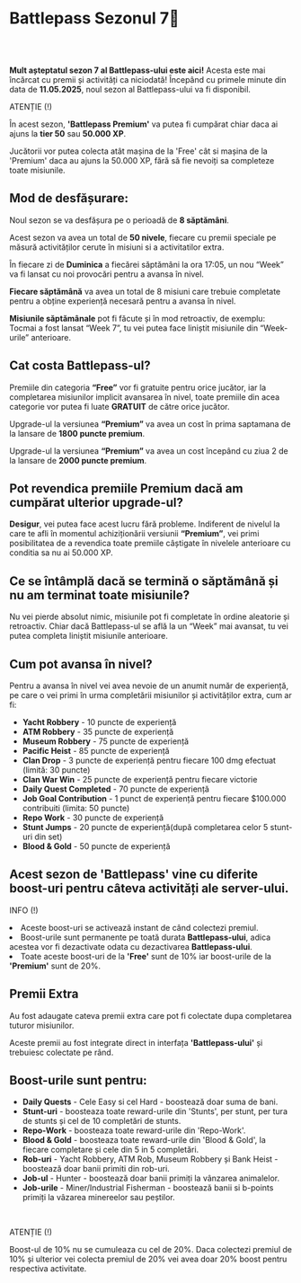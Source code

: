 <h1>Battlepass Sezonul 7🎫</h1>
<br><br>

<p><strong>Mult așteptatul sezon 7 al Battlepass-ului este aici!</strong> Acesta este mai încărcat cu premii și activități ca niciodată! Începând cu primele minute din data de <strong>11.05.2025</strong>, noul sezon al Battlepass-ului va fi disponibil.</p>

<div class="danger-container">
<p class="title">ATENȚIE (!)</p>
<p class="description"> În acest sezon, <b>'Battlepass Premium'</b> va putea fi cumpărat chiar  daca ai ajuns la <b>tier 50</b> sau <b>50.000 XP</b>.</p>
<p class="description"> Jucătorii vor putea colecta atât mașina de la 'Free' cât si mașina de la 'Premium' daca au ajuns la 50.000 XP, fără să fie nevoiți sa completeze toate misiunile.</p>
</div>

<h2>Mod de desfășurare:</h2>
<p>Noul sezon se va desfășura pe o perioadă de <strong>8 săptămâni</strong>.
<p>Acest sezon va avea un total de <strong>50 nivele</strong>, fiecare cu premii speciale pe măsură activităților cerute în misiuni si a activitatilor extra.</p>
<p>În fiecare zi de <strong>Duminica</strong> a fiecărei săptămâni la ora 17:05, un nou “Week” va fi lansat cu noi provocări pentru a avansa în nivel.</p>
<p><strong>Fiecare săptămână</strong> va avea un total de 8 misiuni care trebuie completate pentru a obține experiență necesară pentru a avansa în nivel.</p>
<p><strong>Misiunile săptămânale</strong> pot fi făcute și în mod retroactiv, de exemplu: Tocmai a fost lansat “Week 7”, tu vei putea face liniștit misiunile din “Week-urile” anterioare.</p>

<h2>Cat costa Battlepass-ul?</h2>
<p>Premiile din categoria <strong>“Free”</strong> vor fi gratuite pentru orice jucător, iar la completarea misiunilor implicit avansarea în nivel, toate premiile din acea categorie vor putea fi luate <strong>GRATUIT</strong> de către orice jucător.</p>
<p>Upgrade-ul la versiunea <strong>“Premium”</strong> va avea un cost în prima saptamana de la lansare de <strong>1800 puncte premium</strong>.</p>
<p>Upgrade-ul la versiunea <strong>“Premium”</strong> va avea un cost începând cu ziua 2 de la lansare de <strong>2000 puncte premium</strong>.</p>

<h2>Pot revendica premiile Premium dacă am cumpărat ulterior upgrade-ul?</h2>
<p><strong>Desigur</strong>, vei putea face acest lucru fără probleme. Indiferent de nivelul la care te afli în momentul achiziționării versiunii <strong>“Premium”</strong>, vei primi posibilitatea de a revendica toate premiile câștigate în nivelele anterioare cu conditia sa nu ai 50.000 XP.</p>

<h2>Ce se întâmplă dacă se termină o săptămână și nu am terminat toate misiunile?</h2>
<p>Nu vei pierde absolut nimic, misiunile pot fi completate în ordine aleatorie și retroactiv. Chiar dacă Battlepass-ul se află la un “Week” mai avansat, tu vei putea completa liniștit misiunile anterioare.</p>

<h2>Cum pot avansa în nivel?</h2>
<p>Pentru a avansa în nivel vei avea nevoie de un anumit număr de experiență, pe care o vei primi în urma completării misiunilor și activităților extra, cum ar fi:</p>
<ul>
    <li><strong>Yacht Robbery</strong> - 10 puncte de experiență</li>
    <li><strong>ATM Robbery</strong> - 35 puncte de experiență</li>
    <li><strong>Museum Robbery</strong> - 75 puncte de experiență</li>
    <li><strong>Pacific Heist</strong> - 85 puncte de experiență</li>
    <li><strong>Clan Drop</strong> - 3 puncte de experiență pentru fiecare 100 dmg efectuat (limită: 30 puncte)</li>
    <li><strong>Clan War Win</strong> - 25 puncte de experiență pentru fiecare victorie</li>
    <li><strong>Daily Quest Completed</strong> - 70 puncte de experiență</li>
    <li><strong>Job Goal Contribution</strong> - 1 punct de experiență pentru fiecare $100.000 contribuiti (limita: 50 puncte)</li>
    <li><strong>Repo Work</strong> - 30 puncte de experiență</li>
    <li><strong>Stunt Jumps</strong> - 20 puncte de experiență(după completarea celor 5 stunt-uri din set)</li>
    <li><strong>Blood & Gold</strong> - 50 puncte de experiență</li>
</ul>

  <h2>
    Acest sezon de <b>'Battlepass'</b> vine cu diferite boost-uri pentru câteva activități ale server-ului.
  </h2>
<div class="info-container">
  <p class="title">INFO (!)</p>
    <p class="description">
      <li>Aceste boost-uri se activează instant de când colectezi premiul.</li>
      <li>Boost-urile sunt permanente pe toată durata <b>Battlepass-ului</b>, adica acestea vor fi dezactivate odata cu dezactivarea <b>Battlepass-ului</b>.</li>
      <li>Toate aceste boost-uri de la <b>'Free'</b> sunt de 10% iar boost-urile de la <b>'Premium'</b> sunt de 20%.</li>
    </p>
</div>

<h2>Premii Extra</h2>
<p>Au fost adaugate cateva premii extra care pot fi colectate dupa completarea tuturor misiunilor.</p>
<p>Aceste premii au fost integrate direct in interfața <b>'Battlepass-ului'</b> și trebuiesc colectate pe rând.</p>

<h2>Boost-urile sunt pentru:</h2>
  <ul>
    <li><b>Daily Quests</b> - Cele Easy si cel Hard - boostează doar suma de bani.</li>
    <li><b>Stunt-uri</b> - boosteaza toate reward-urile din 'Stunts', per stunt, per tura de stunts și cel de 10 completări de stunts.</li>
    <li><b>Repo-Work</b> - boosteaza toate reward-urile din 'Repo-Work'.</li>
    <li><b>Blood & Gold</b> - boosteaza toate reward-urile din 'Blood & Gold', la fiecare completare și cele din 5 in 5 completări.</li>
    <li><b>Rob-uri</b> - Yacht Robbery, ATM Rob, Museum Robbery și Bank Heist - boostează doar banii primiti din rob-uri.</li>
    <li><b>Job-ul</b> - Hunter - boostează doar banii primiți la vânzarea animalelor.</li>
    <li><b>Job-urile</b> - Miner/Industrial Fisherman - boostează banii si b-points primiți la vâzarea minereelor sau peștilor.</li>
  </ul>
<br>
<div class="danger-container">
  <p class="title">ATENȚIE (!)</p>
    <p class="description">Boost-ul de 10% nu se cumuleaza cu cel de 20%. Daca colectezi premiul de 10% și ulterior vei colecta premiul de 20% vei avea doar 20% boost pentru respectiva activitate.
    </p>  
</div>
